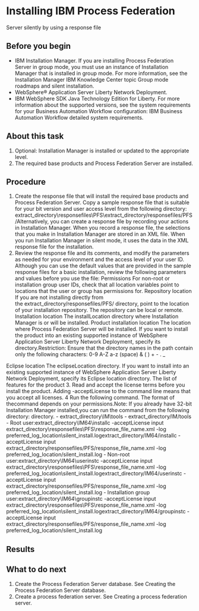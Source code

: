 # Installing IBM Process Federation
Server silently
by using a response file

## Before you begin

- IBM Installation
Manager. If you
are installing Process Federation Server in group mode,
you must use an instance of Installation Manager that is installed in
group mode. For more information, see the Installation Manager IBM Knowledge Center
topic Group mode roadmaps and silent installation.
- WebSphere® Application
Server Liberty
Network Deployment.
- IBM WebSphere SDK Java Technology Edition for Liberty. For more information about the supported
versions, see the system requirements for your Business Automation Workflow configuration: IBM Business
Automation Workflow detailed system requirements.

## About this task

1. Optional: Installation Manager is installed or updated
to the appropriate level.
2. The required base products and Process Federation Server are installed.

## Procedure

1. Create the response file that will install the required
base products and Process Federation Server.
Copy a sample response file that is suitable for your bit version
and user access level from the following directory: extract\_directory\responsefiles\PFS\extract\_directory/responsefiles/PFS/Alternatively,
you can create a response file by recording your actions in Installation Manager. When
you record a response file, the selections that you make in Installation Manager are stored
in an XML file. When you run Installation Manager in silent
mode, it uses the data in the XML response file for the installation.
2. Review the response file and its comments, and modify the
parameters as needed for your environment and the access level of
your user ID. Although you can use the default values that
are provided in the sample response files for a basic installation,
review the following parameters and values before you use the file:
Permissions
For non-root or installation group user IDs, check that all location
variables point to locations that the user or group has permissions
for.
Repository location
If you are not installing directly from the extract\_directory/responsefiles/PFS/ directory,
point to the location of your installation repository. The repository
can be local or remote.
Installation location
The installLocation directory where Installation Manager is or
will be installed.
Product installation location
The location where Process Federation Server will
be installed. If you want to install the product into an existing
supported instance of WebSphere Application
Server Liberty
Network Deployment, specify its directory.Restriction: Ensure
that the directory names in the path contain only the following characters: 0-9
A-Z a-z (space) & ( ) + - . \_

Eclipse location
The eclipseLocation directory. If you want
to install into an existing supported instance of WebSphere Application
Server Liberty
Network Deployment, specify its Eclipse location directory.
The list of features for the product
3. Read and accept the license terms before you install the
product. Adding -acceptLicense to the
command line means that you accept all licenses.
4 Run the following command. The format of thecommand depends on your permissions.Note: If you already have 32-bit Installation Manager installed,you can run the command from the following directory: directory.
    - extract\_directory\IM\tools
    - extract\_directory/IM/tools
    - Root user:extract\_directory\IM64\installc -acceptLicense 
   input extract\_directory\responsefiles\PFS\response\_file\_name.xml 
   -log preferred\_log\_location\silent\_install.logextract\_directory/IM64/installc -acceptLicense 
   input extract\_directory/responsefiles/PFS/response\_file\_name.xml 
   -log preferred\_log\_location/silent\_install.log
    - Non-root user:extract\_directory\IM64\userinstc -acceptLicense 
   input extract\_directory\responsefiles\PFS\response\_file\_name.xml 
   -log preferred\_log\_location\silent\_install.logextract\_directory/IM64/userinstc -acceptLicense 
   input extract\_directory/responsefiles/PFS/response\_file\_name.xml 
   -log preferred\_log\_location/silent\_install.log
    - Installation group user:extract\_directory\IM64\groupinstc -acceptLicense 
   input extract\_directory\responsefiles\PFS\response\_file\_name.xml 
   -log preferred\_log\_location\silent\_install.logextract\_directory/IM64/groupinstc -acceptLicense 
   input extract\_directory/responsefiles/PFS/response\_file\_name.xml 
   -log preferred\_log\_location/silent\_install.log

## Results

## What to do next

1. Create the Process Federation Server database.
See Creating the Process Federation Server database.
2. Create a process federation server. See Creating a process federation server.